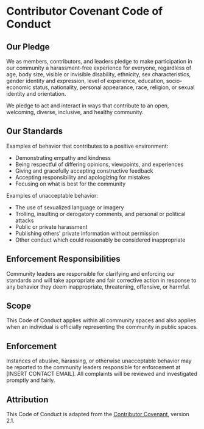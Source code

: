 # Contributor Covenant Code of Conduct

## Our Pledge

We as members, contributors, and leaders pledge to make participation in our community a harassment-free experience for everyone, regardless of age, body size, visible or invisible disability, ethnicity, sex characteristics, gender identity and expression, level of experience, education, socio-economic status, nationality, personal appearance, race, religion, or sexual identity and orientation.

We pledge to act and interact in ways that contribute to an open, welcoming, diverse, inclusive, and healthy community.

## Our Standards

Examples of behavior that contributes to a positive environment:
- Demonstrating empathy and kindness
- Being respectful of differing opinions, viewpoints, and experiences
- Giving and gracefully accepting constructive feedback
- Accepting responsibility and apologizing for mistakes
- Focusing on what is best for the community

Examples of unacceptable behavior:
- The use of sexualized language or imagery
- Trolling, insulting or derogatory comments, and personal or political attacks
- Public or private harassment
- Publishing others' private information without permission
- Other conduct which could reasonably be considered inappropriate

## Enforcement Responsibilities

Community leaders are responsible for clarifying and enforcing our standards and will take appropriate and fair corrective action in response to any behavior they deem inappropriate, threatening, offensive, or harmful.

## Scope

This Code of Conduct applies within all community spaces and also applies when an individual is officially representing the community in public spaces.

## Enforcement

Instances of abusive, harassing, or otherwise unacceptable behavior may be reported to the community leaders responsible for enforcement at [INSERT CONTACT EMAIL]. All complaints will be reviewed and investigated promptly and fairly.

## Attribution

This Code of Conduct is adapted from the [Contributor Covenant](https://www.contributor-covenant.org/), version 2.1. 